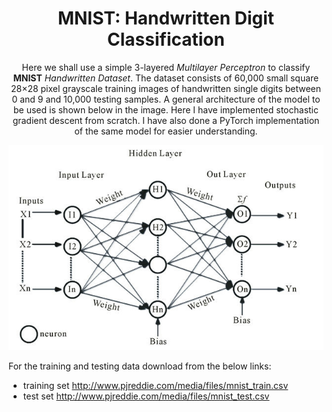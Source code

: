 # <div align="center">MNIST: Handwritten Digit Classification<div>

 <div align="center"> Here we shall use a simple 3-layered <i>Multilayer Perceptron</i> to classify <b>MNIST</b> <i>Handwritten Dataset</i>. The dataset consists of 60,000 small square 28×28 pixel grayscale training images of handwritten single digits between 0 and 9 and 10,000 testing samples. A general architecture of the model to be used is shown below in the image. Here I have implemented stochastic gradient descent from scratch. I have also done a PyTorch implementation of the same model for easier understanding.</div> 

![Model](./Model.jpg)

For the training and testing data download from the below links:
  - training set http://www.pjreddie.com/media/files/mnist_train.csv
  - test set http://www.pjreddie.com/media/files/mnist_test.csv
